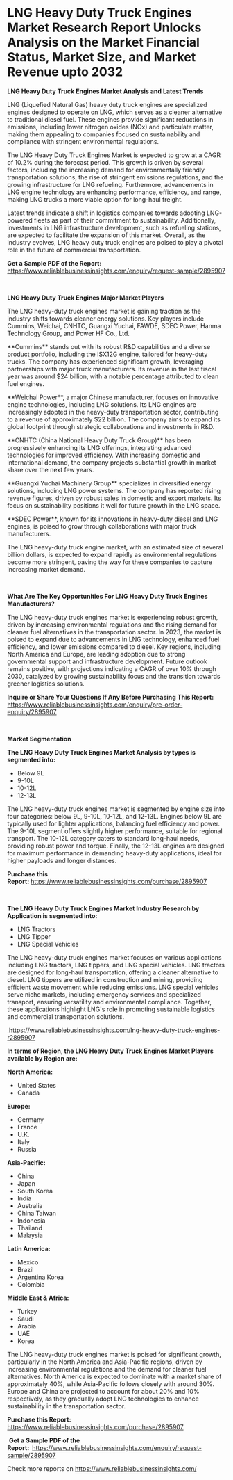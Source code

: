 <p><h1>LNG Heavy Duty Truck Engines Market Research Report Unlocks Analysis on the Market Financial Status, Market Size, and Market Revenue upto 2032</h1></p><p><strong>LNG Heavy Duty Truck Engines Market Analysis and Latest Trends</strong></p>
<p><p>LNG (Liquefied Natural Gas) heavy duty truck engines are specialized engines designed to operate on LNG, which serves as a cleaner alternative to traditional diesel fuel. These engines provide significant reductions in emissions, including lower nitrogen oxides (NOx) and particulate matter, making them appealing to companies focused on sustainability and compliance with stringent environmental regulations.</p><p>The LNG Heavy Duty Truck Engines Market is expected to grow at a CAGR of 10.2% during the forecast period. This growth is driven by several factors, including the increasing demand for environmentally friendly transportation solutions, the rise of stringent emissions regulations, and the growing infrastructure for LNG refueling. Furthermore, advancements in LNG engine technology are enhancing performance, efficiency, and range, making LNG trucks a more viable option for long-haul freight.</p><p>Latest trends indicate a shift in logistics companies towards adopting LNG-powered fleets as part of their commitment to sustainability. Additionally, investments in LNG infrastructure development, such as refueling stations, are expected to facilitate the expansion of this market. Overall, as the industry evolves, LNG heavy duty truck engines are poised to play a pivotal role in the future of commercial transportation.</p></p>
<p><strong>Get a Sample PDF of the Report:&nbsp;</strong> <a href="https://www.reliablebusinessinsights.com/enquiry/request-sample/2895907?utm_campaign=3213&utm_medium=2&utm_source=Github&utm_content=ia&utm_term=15032025&utm_id=lng-heavy-duty-truck-engines">https://www.reliablebusinessinsights.com/enquiry/request-sample/2895907</a></p>
<p>&nbsp;</p>
<p><strong>LNG Heavy Duty Truck Engines Major Market Players</strong></p>
<p><p>The LNG heavy-duty truck engines market is gaining traction as the industry shifts towards cleaner energy solutions. Key players include Cummins, Weichai, CNHTC, Guangxi Yuchai, FAWDE, SDEC Power, Hanma Technology Group, and Power HF Co., Ltd.</p><p>**Cummins** stands out with its robust R&D capabilities and a diverse product portfolio, including the ISX12G engine, tailored for heavy-duty trucks. The company has experienced significant growth, leveraging partnerships with major truck manufacturers. Its revenue in the last fiscal year was around $24 billion, with a notable percentage attributed to clean fuel engines.</p><p>**Weichai Power**, a major Chinese manufacturer, focuses on innovative engine technologies, including LNG solutions. Its LNG engines are increasingly adopted in the heavy-duty transportation sector, contributing to a revenue of approximately $22 billion. The company aims to expand its global footprint through strategic collaborations and investments in R&D.</p><p>**CNHTC (China National Heavy Duty Truck Group)** has been progressively enhancing its LNG offerings, integrating advanced technologies for improved efficiency. With increasing domestic and international demand, the company projects substantial growth in market share over the next few years.</p><p>**Guangxi Yuchai Machinery Group** specializes in diversified energy solutions, including LNG power systems. The company has reported rising revenue figures, driven by robust sales in domestic and export markets. Its focus on sustainability positions it well for future growth in the LNG space.</p><p>**SDEC Power**, known for its innovations in heavy-duty diesel and LNG engines, is poised to grow through collaborations with major truck manufacturers. </p><p>The LNG heavy-duty truck engine market, with an estimated size of several billion dollars, is expected to expand rapidly as environmental regulations become more stringent, paving the way for these companies to capture increasing market demand.</p></p>
<p>&nbsp;</p>
<p><strong>What Are The Key Opportunities For LNG Heavy Duty Truck Engines Manufacturers?</strong></p>
<p><p>The LNG heavy-duty truck engines market is experiencing robust growth, driven by increasing environmental regulations and the rising demand for cleaner fuel alternatives in the transportation sector. In 2023, the market is poised to expand due to advancements in LNG technology, enhanced fuel efficiency, and lower emissions compared to diesel. Key regions, including North America and Europe, are leading adoption due to strong governmental support and infrastructure development. Future outlook remains positive, with projections indicating a CAGR of over 10% through 2030, catalyzed by growing sustainability focus and the transition towards greener logistics solutions.</p></p>
<p><strong>Inquire or Share Your Questions If Any Before Purchasing This Report:</strong> <a href="https://www.reliablebusinessinsights.com/enquiry/pre-order-enquiry/2895907?utm_campaign=3213&utm_medium=2&utm_source=Github&utm_content=ia&utm_term=15032025&utm_id=lng-heavy-duty-truck-engines">https://www.reliablebusinessinsights.com/enquiry/pre-order-enquiry/2895907</a></p>
<p>&nbsp;</p>
<p><strong>Market Segmentation</strong></p>
<p><strong>The LNG Heavy Duty Truck Engines Market Analysis by types is segmented into:</strong></p>
<p><ul><li>Below 9L</li><li>9-10L</li><li>10-12L</li><li>12-13L</li></ul></p>
<p><p>The LNG heavy-duty truck engines market is segmented by engine size into four categories: below 9L, 9-10L, 10-12L, and 12-13L. Engines below 9L are typically used for lighter applications, balancing fuel efficiency and power. The 9-10L segment offers slightly higher performance, suitable for regional transport. The 10-12L category caters to standard long-haul needs, providing robust power and torque. Finally, the 12-13L engines are designed for maximum performance in demanding heavy-duty applications, ideal for higher payloads and longer distances.</p></p>
<p><strong>Purchase this Report:&nbsp;</strong><a href="https://www.reliablebusinessinsights.com/purchase/2895907?utm_campaign=3213&utm_medium=2&utm_source=Github&utm_content=ia&utm_term=15032025&utm_id=lng-heavy-duty-truck-engines">https://www.reliablebusinessinsights.com/purchase/2895907</a></p>
<p>&nbsp;</p>
<p><strong>The LNG Heavy Duty Truck Engines Market Industry Research by Application is segmented into:</strong></p>
<p><ul><li>LNG Tractors</li><li>LNG Tipper</li><li>LNG Special Vehicles</li></ul></p>
<p><p>The LNG heavy-duty truck engines market focuses on various applications including LNG tractors, LNG tippers, and LNG special vehicles. LNG tractors are designed for long-haul transportation, offering a cleaner alternative to diesel. LNG tippers are utilized in construction and mining, providing efficient waste movement while reducing emissions. LNG special vehicles serve niche markets, including emergency services and specialized transport, ensuring versatility and environmental compliance. Together, these applications highlight LNG's role in promoting sustainable logistics and commercial transportation solutions.</p></p>
<p><a href="https://www.reliablebusinessinsights.com/lng-heavy-duty-truck-engines-r2895907?utm_campaign=3213&utm_medium=2&utm_source=Github&utm_content=ia&utm_term=15032025&utm_id=lng-heavy-duty-truck-engines">&nbsp;https://www.reliablebusinessinsights.com/lng-heavy-duty-truck-engines-r2895907</a></p>
<p><strong>In terms of Region, the LNG Heavy Duty Truck Engines Market Players available by Region are:</strong></p>
<p>
    <p> <strong> North America: </strong>
        <ul>
            <li>United States</li>
            <li>Canada</li>
        </ul>
        </p> 
    <p> <strong> Europe: </strong>
        <ul>
            <li>Germany</li>
            <li>France</li>
            <li>U.K.</li>
            <li>Italy</li>
            <li>Russia</li>
        </ul>
        </p> 
    <p> <strong> Asia-Pacific: </strong>
        <ul>
            <li>China</li>
            <li>Japan</li>
            <li>South Korea</li>
            <li>India</li>
            <li>Australia</li>
            <li>China Taiwan</li>
            <li>Indonesia</li>
            <li>Thailand</li>
            <li>Malaysia</li>
        </ul>
        </p> 
    <p> <strong> Latin America: </strong>
        <ul>
            <li>Mexico</li>
            <li>Brazil</li>
            <li>Argentina Korea</li>
            <li>Colombia</li>
        </ul>
        </p> 
    <p> <strong> Middle East & Africa: </strong>
        <ul>
            <li>Turkey</li>
            <li>Saudi</li>
            <li>Arabia</li>
            <li>UAE</li>
            <li>Korea</li>
        </ul>
    </p>
    </p>
<p><p>The LNG heavy-duty truck engines market is poised for significant growth, particularly in the North America and Asia-Pacific regions, driven by increasing environmental regulations and the demand for cleaner fuel alternatives. North America is expected to dominate with a market share of approximately 40%, while Asia-Pacific follows closely with around 30%. Europe and China are projected to account for about 20% and 10% respectively, as they gradually adopt LNG technologies to enhance sustainability in the transportation sector.</p></p>
<p><strong>Purchase this Report: </strong><a href="https://www.reliablebusinessinsights.com/purchase/2895907?utm_campaign=3213&utm_medium=2&utm_source=Github&utm_content=ia&utm_term=15032025&utm_id=lng-heavy-duty-truck-engines">https://www.reliablebusinessinsights.com/purchase/2895907</a></p>
<p>&nbsp;<strong>Get a Sample PDF of the Report:&nbsp;&nbsp;</strong><a href="https://www.reliablebusinessinsights.com/enquiry/request-sample/2895907?utm_campaign=3213&utm_medium=2&utm_source=Github&utm_content=ia&utm_term=15032025&utm_id=lng-heavy-duty-truck-engines">https://www.reliablebusinessinsights.com/enquiry/request-sample/2895907</a></p>
<p><strong></strong></p>
<p>Check more reports on <a href="https://www.reliablebusinessinsights.com/?utm_campaign=3213&utm_medium=2&utm_source=Github&utm_content=ia&utm_term=15032025&utm_id=lng-heavy-duty-truck-engines">https://www.reliablebusinessinsights.com/</a></p>
